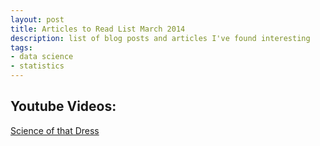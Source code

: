 ```yaml
---
layout: post
title: Articles to Read List March 2014
description: list of blog posts and articles I've found interesting
tags: 
- data science
- statistics
---
```


## Youtube Videos:
[Science of that Dress](https://www.youtube.com/watch?v=jexnhNfOzHg)